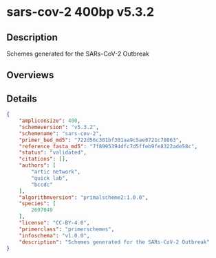 # sars-cov-2 400bp v5.3.2

## Description

Schemes generated for the SARs-CoV-2 Outbreak

## Overviews

## Details

```json
{
    "ampliconsize": 400,
    "schemeversion": "v5.3.2",
    "schemename": "sars-cov-2",
    "primer_bed_md5": "722d56c381bf301aa9c5ae8721c78063",
    "reference_fasta_md5": "7f8995394dfc7d5ffeb9fe8322ade58c",
    "status": "validated",
    "citations": [],
    "authors": [
        "artic network",
        "quick lab",
        "bccdc"
    ],
    "algorithmversion": "primalscheme2:1.0.0",
    "species": [
        2697049
    ],
    "license": "CC-BY-4.0",
    "primerclass": "primerschemes",
    "infoschema": "v1.0.0",
    "description": "Schemes generated for the SARs-CoV-2 Outbreak"
}
```

